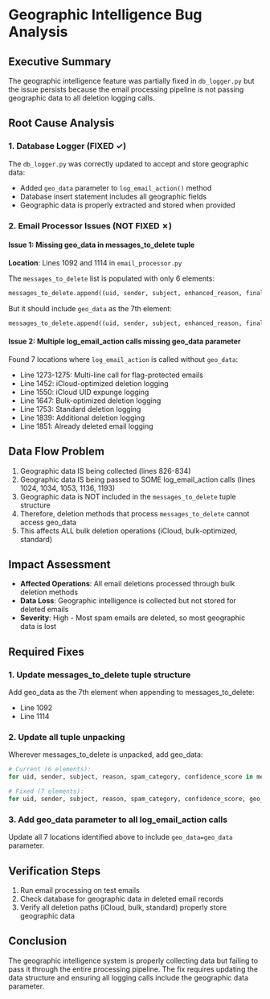 # Geographic Intelligence Bug Analysis

## Executive Summary
The geographic intelligence feature was partially fixed in `db_logger.py` but the issue persists because the email processing pipeline is not passing geographic data to all deletion logging calls.

## Root Cause Analysis

### 1. Database Logger (FIXED ✓)
The `db_logger.py` was correctly updated to accept and store geographic data:
- Added `geo_data` parameter to `log_email_action()` method
- Database insert statement includes all geographic fields
- Geographic data is properly extracted and stored when provided

### 2. Email Processor Issues (NOT FIXED ✗)

#### Issue 1: Missing geo_data in messages_to_delete tuple
**Location**: Lines 1092 and 1114 in `email_processor.py`

The `messages_to_delete` list is populated with only 6 elements:
```python
messages_to_delete.append((uid, sender, subject, enhanced_reason, final_category, spam_confidence))
```

But it should include `geo_data` as the 7th element:
```python
messages_to_delete.append((uid, sender, subject, enhanced_reason, final_category, spam_confidence, geo_data))
```

#### Issue 2: Multiple log_email_action calls missing geo_data parameter
Found 7 locations where `log_email_action` is called without `geo_data`:
- Line 1273-1275: Multi-line call for flag-protected emails
- Line 1452: iCloud-optimized deletion logging
- Line 1550: iCloud UID expunge logging  
- Line 1647: Bulk-optimized deletion logging
- Line 1753: Standard deletion logging
- Line 1839: Additional deletion logging
- Line 1851: Already deleted email logging

## Data Flow Problem

1. Geographic data IS being collected (lines 826-834)
2. Geographic data IS being passed to SOME log_email_action calls (lines 1024, 1034, 1053, 1136, 1193)
3. Geographic data is NOT included in the `messages_to_delete` tuple structure
4. Therefore, deletion methods that process `messages_to_delete` cannot access geo_data
5. This affects ALL bulk deletion operations (iCloud, bulk-optimized, standard)

## Impact Assessment

- **Affected Operations**: All email deletions processed through bulk deletion methods
- **Data Loss**: Geographic intelligence is collected but not stored for deleted emails
- **Severity**: High - Most spam emails are deleted, so most geographic data is lost

## Required Fixes

### 1. Update messages_to_delete tuple structure
Add geo_data as the 7th element when appending to messages_to_delete:
- Line 1092
- Line 1114

### 2. Update all tuple unpacking
Wherever messages_to_delete is unpacked, add geo_data:
```python
# Current (6 elements):
for uid, sender, subject, reason, spam_category, confidence_score in messages_to_delete:

# Fixed (7 elements):
for uid, sender, subject, reason, spam_category, confidence_score, geo_data in messages_to_delete:
```

### 3. Add geo_data parameter to all log_email_action calls
Update all 7 locations identified above to include `geo_data=geo_data` parameter.

## Verification Steps

1. Run email processing on test emails
2. Check database for geographic data in deleted email records
3. Verify all deletion paths (iCloud, bulk, standard) properly store geographic data

## Conclusion

The geographic intelligence system is properly collecting data but failing to pass it through the entire processing pipeline. The fix requires updating the data structure and ensuring all logging calls include the geographic data parameter.